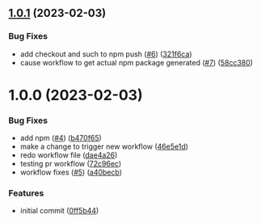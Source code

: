 ## [1.0.1](https://github.com/NetworkSanitationCommittee/protos-pj-api/compare/v1.0.0...v1.0.1) (2023-02-03)


### Bug Fixes

* add checkout and such to npm push ([#6](https://github.com/NetworkSanitationCommittee/protos-pj-api/issues/6)) ([321f6ca](https://github.com/NetworkSanitationCommittee/protos-pj-api/commit/321f6ca972f64d56ac74701ab6800cc5a54405da))
* cause workflow to get actual npm package generated ([#7](https://github.com/NetworkSanitationCommittee/protos-pj-api/issues/7)) ([58cc380](https://github.com/NetworkSanitationCommittee/protos-pj-api/commit/58cc380a797d9869e289fb1296193cec1d18e8dd))

# 1.0.0 (2023-02-03)


### Bug Fixes

* add npm ([#4](https://github.com/NetworkSanitationCommittee/protos-pj-api/issues/4)) ([b470f65](https://github.com/NetworkSanitationCommittee/protos-pj-api/commit/b470f657d42e7852a2dc7190ee5878007ea4df1a))
* make a change to trigger new workflow ([46e5e1d](https://github.com/NetworkSanitationCommittee/protos-pj-api/commit/46e5e1d738219da6f3df281933fce5dfeec0a0cb))
* redo workflow file ([dae4a26](https://github.com/NetworkSanitationCommittee/protos-pj-api/commit/dae4a262c4c52718ce07dddd75ea1f0e568a7591))
* testing pr workflow ([72c96ec](https://github.com/NetworkSanitationCommittee/protos-pj-api/commit/72c96ec911919e23b203dbd6e2d3eb167b877a8b))
* workflow fixes ([#5](https://github.com/NetworkSanitationCommittee/protos-pj-api/issues/5)) ([a40becb](https://github.com/NetworkSanitationCommittee/protos-pj-api/commit/a40becb9ebe55573bfe2327be5163f5dc0b0e4d2))


### Features

* initial commit ([0ff5b44](https://github.com/NetworkSanitationCommittee/protos-pj-api/commit/0ff5b4461b504fe8c5f890f431a2ab422148addb))
